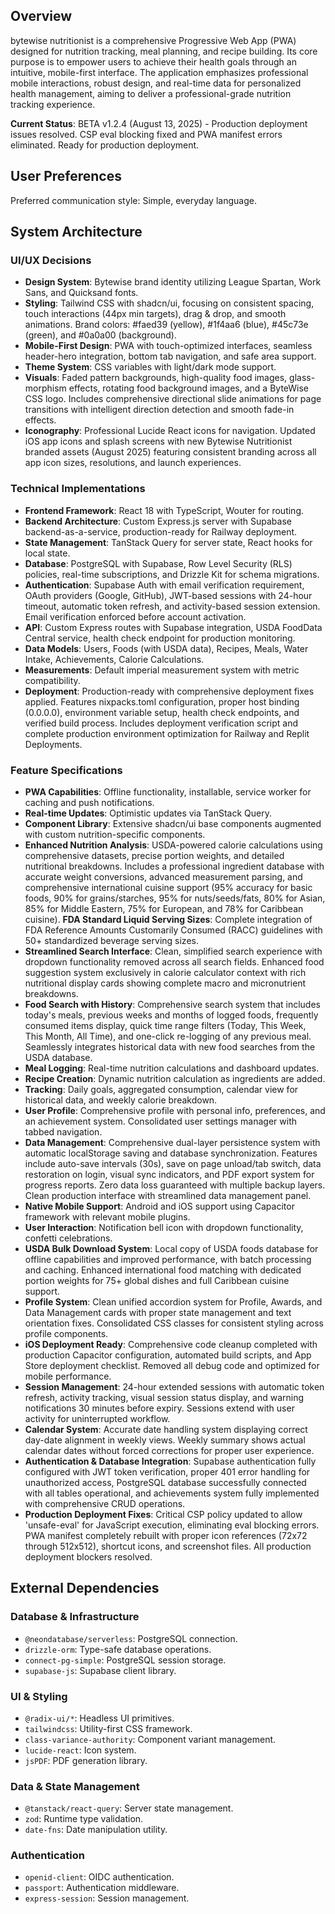 ## Overview
bytewise nutritionist is a comprehensive Progressive Web App (PWA) designed for nutrition tracking, meal planning, and recipe building. Its core purpose is to empower users to achieve their health goals through an intuitive, mobile-first interface. The application emphasizes professional mobile interactions, robust design, and real-time data for personalized health management, aiming to deliver a professional-grade nutrition tracking experience.

**Current Status**: BETA v1.2.4 (August 13, 2025) - Production deployment issues resolved. CSP eval blocking fixed and PWA manifest errors eliminated. Ready for production deployment.

## User Preferences
Preferred communication style: Simple, everyday language.

## System Architecture

### UI/UX Decisions
- **Design System**: Bytewise brand identity utilizing League Spartan, Work Sans, and Quicksand fonts.
- **Styling**: Tailwind CSS with shadcn/ui, focusing on consistent spacing, touch interactions (44px min targets), drag & drop, and smooth animations. Brand colors: #faed39 (yellow), #1f4aa6 (blue), #45c73e (green), and #0a0a00 (background).
- **Mobile-First Design**: PWA with touch-optimized interfaces, seamless header-hero integration, bottom tab navigation, and safe area support.
- **Theme System**: CSS variables with light/dark mode support.
- **Visuals**: Faded pattern backgrounds, high-quality food images, glass-morphism effects, rotating food background images, and a ByteWise CSS logo. Includes comprehensive directional slide animations for page transitions with intelligent direction detection and smooth fade-in effects.
- **Iconography**: Professional Lucide React icons for navigation. Updated iOS app icons and splash screens with new Bytewise Nutritionist branded assets (August 2025) featuring consistent branding across all app icon sizes, resolutions, and launch experiences.

### Technical Implementations
- **Frontend Framework**: React 18 with TypeScript, Wouter for routing.
- **Backend Architecture**: Custom Express.js server with Supabase backend-as-a-service, production-ready for Railway deployment.
- **State Management**: TanStack Query for server state, React hooks for local state.
- **Database**: PostgreSQL with Supabase, Row Level Security (RLS) policies, real-time subscriptions, and Drizzle Kit for schema migrations.
- **Authentication**: Supabase Auth with email verification requirement, OAuth providers (Google, GitHub), JWT-based sessions with 24-hour timeout, automatic token refresh, and activity-based session extension. Email verification enforced before account activation.
- **API**: Custom Express routes with Supabase integration, USDA FoodData Central service, health check endpoint for production monitoring.
- **Data Models**: Users, Foods (with USDA data), Recipes, Meals, Water Intake, Achievements, Calorie Calculations.
- **Measurements**: Default imperial measurement system with metric compatibility.
- **Deployment**: Production-ready with comprehensive deployment fixes applied. Features nixpacks.toml configuration, proper host binding (0.0.0.0), environment variable setup, health check endpoints, and verified build process. Includes deployment verification script and complete production environment optimization for Railway and Replit Deployments.

### Feature Specifications
- **PWA Capabilities**: Offline functionality, installable, service worker for caching and push notifications.
- **Real-time Updates**: Optimistic updates via TanStack Query.
- **Component Library**: Extensive shadcn/ui base components augmented with custom nutrition-specific components.
- **Enhanced Nutrition Analysis**: USDA-powered calorie calculations using comprehensive datasets, precise portion weights, and detailed nutritional breakdowns. Includes a professional ingredient database with accurate weight conversions, advanced measurement parsing, and comprehensive international cuisine support (95% accuracy for basic foods, 90% for grains/starches, 95% for nuts/seeds/fats, 80% for Asian, 85% for Middle Eastern, 75% for European, and 78% for Caribbean cuisine). **FDA Standard Liquid Serving Sizes**: Complete integration of FDA Reference Amounts Customarily Consumed (RACC) guidelines with 50+ standardized beverage serving sizes.
- **Streamlined Search Interface**: Clean, simplified search experience with dropdown functionality removed across all search fields. Enhanced food suggestion system exclusively in calorie calculator context with rich nutritional display cards showing complete macro and micronutrient breakdowns.
- **Food Search with History**: Comprehensive search system that includes today's meals, previous weeks and months of logged foods, frequently consumed items display, quick time range filters (Today, This Week, This Month, All Time), and one-click re-logging of any previous meal. Seamlessly integrates historical data with new food searches from the USDA database.
- **Meal Logging**: Real-time nutrition calculations and dashboard updates.
- **Recipe Creation**: Dynamic nutrition calculation as ingredients are added.
- **Tracking**: Daily goals, aggregated consumption, calendar view for historical data, and weekly calorie breakdown.
- **User Profile**: Comprehensive profile with personal info, preferences, and an achievement system. Consolidated user settings manager with tabbed navigation.
- **Data Management**: Comprehensive dual-layer persistence system with automatic localStorage saving and database synchronization. Features include auto-save intervals (30s), save on page unload/tab switch, data restoration on login, visual sync indicators, and PDF export system for progress reports. Zero data loss guaranteed with multiple backup layers. Clean production interface with streamlined data management panel.
- **Native Mobile Support**: Android and iOS support using Capacitor framework with relevant mobile plugins.
- **User Interaction**: Notification bell icon with dropdown functionality, confetti celebrations.
- **USDA Bulk Download System**: Local copy of USDA foods database for offline capabilities and improved performance, with batch processing and caching. Enhanced international food matching with dedicated portion weights for 75+ global dishes and full Caribbean cuisine support.
- **Profile System**: Clean unified accordion system for Profile, Awards, and Data Management cards with proper state management and text orientation fixes. Consolidated CSS classes for consistent styling across profile components.
- **iOS Deployment Ready**: Comprehensive code cleanup completed with production Capacitor configuration, automated build scripts, and App Store deployment checklist. Removed all debug code and optimized for mobile performance.
- **Session Management**: 24-hour extended sessions with automatic token refresh, activity tracking, visual session status display, and warning notifications 30 minutes before expiry. Sessions extend with user activity for uninterrupted workflow.
- **Calendar System**: Accurate date handling system displaying correct day-date alignment in weekly views. Weekly summary shows actual calendar dates without forced corrections for proper user experience.
- **Authentication & Database Integration**: Supabase authentication fully configured with JWT token verification, proper 401 error handling for unauthorized access, PostgreSQL database successfully connected with all tables operational, and achievements system fully implemented with comprehensive CRUD operations.
- **Production Deployment Fixes**: Critical CSP policy updated to allow 'unsafe-eval' for JavaScript execution, eliminating eval blocking errors. PWA manifest completely rebuilt with proper icon references (72x72 through 512x512), shortcut icons, and screenshot files. All production deployment blockers resolved.

## External Dependencies

### Database & Infrastructure
- `@neondatabase/serverless`: PostgreSQL connection.
- `drizzle-orm`: Type-safe database operations.
- `connect-pg-simple`: PostgreSQL session storage.
- `supabase-js`: Supabase client library.

### UI & Styling
- `@radix-ui/*`: Headless UI primitives.
- `tailwindcss`: Utility-first CSS framework.
- `class-variance-authority`: Component variant management.
- `lucide-react`: Icon system.
- `jsPDF`: PDF generation library.

### Data & State Management
- `@tanstack/react-query`: Server state management.
- `zod`: Runtime type validation.
- `date-fns`: Date manipulation utility.

### Authentication
- `openid-client`: OIDC authentication.
- `passport`: Authentication middleware.
- `express-session`: Session management.